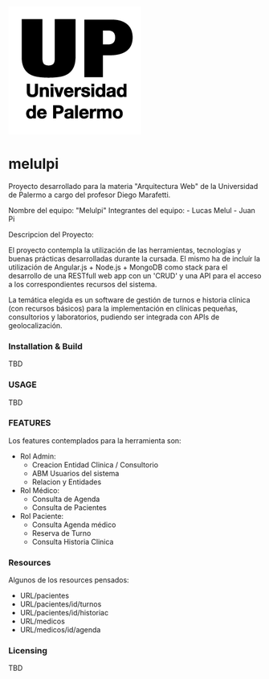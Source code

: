 ![Logo of the project](https://github.com/lucasmelul/melulpi/blob/master/UP.png?raw=true)
# melulpi

Proyecto desarrollado para la materia "Arquitectura Web" de la Universidad de Palermo a cargo del profesor Diego Marafetti.

Nombre del equipo: "Melulpi"
Integrantes del equipo: 
                      - Lucas Melul
                      - Juan Pi

Descripcion del Proyecto:

El proyecto contempla la utilización de las herramientas, tecnologías y buenas prácticas desarrolladas durante la cursada.
El mismo ha de incluír la utilización de Angular.js + Node.js + MongoDB como stack para el desarrollo de una RESTfull web app con un 'CRUD' y una API para el acceso a los correspondientes recursos del sistema.

La temática elegida es un software de gestión de turnos e historia clínica (con recursos básicos) para la implementación en clínicas pequeñas, consultorios y laboratorios, pudiendo ser integrada con APIs de geolocalización.

### Installation & Build

TBD

### USAGE

TBD

### FEATURES

Los features contemplados para la herramienta son:
  * Rol Admin:
    * Creacion Entidad Clinica / Consultorio
    * ABM Usuarios del sistema
    * Relacion y Entidades
  * Rol Médico:
    * Consulta de Agenda
    * Consulta de Pacientes
  * Rol Paciente:
    * Consulta Agenda médico
    * Reserva de Turno
    * Consulta Historia Clinica

### Resources

Algunos de los resources pensados:

  - URL/pacientes
  - URL/pacientes/id/turnos
  - URL/pacientes/id/historiac
  - URL/medicos
  - URL/medicos/id/agenda

### Licensing

TBD
